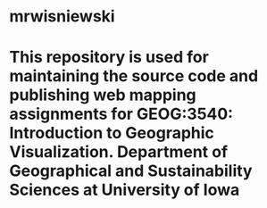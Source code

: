 # mrwisniewski

# This repository is used for maintaining the source code and publishing web mapping assignments for GEOG:3540: Introduction to Geographic Visualization. Department of Geographical and Sustainability Sciences at University of Iowa
